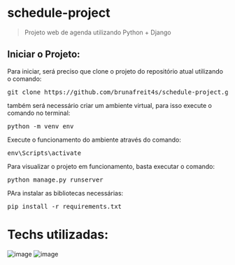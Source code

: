 # schedule-project

> Projeto web de agenda utilizando Python + Django

## Iniciar o Projeto:

<p>
  Para iniciar, será preciso que clone o projeto do repositório atual utilizando o comando: 
  <pre>git clone https://github.com/brunafreit4s/schedule-project.git</pre>  
</p>

<p>
  também será necessário criar um ambiente virtual, para isso execute o comando no terminal:
  <pre>python -m venv env</pre>
</p>

<p>
  Execute o funcionamento do ambiente através do comando:
  <pre>env\Scripts\activate</pre>
</p>

<p>
  Para visualizar o projeto em funcionamento, basta executar o comando:
  <pre>python manage.py runserver</pre>
</p>

<p>
  PAra instalar as bibliotecas necessárias:
  <pre>pip install -r requirements.txt</pre>
</p>

# Techs utilizadas: 
![image](https://github.com/brunafreit4s/tourism-app/assets/32462617/2e1c4d0c-4244-401c-a226-5875e2392a3d)
![image](https://github.com/brunafreit4s/tourism-app/assets/32462617/db5267c4-1524-422d-89cb-cd3162928c29)
